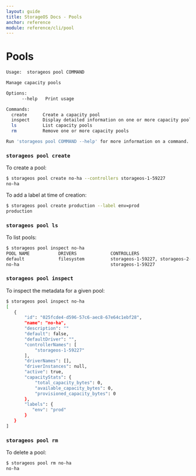 ```yaml
---
layout: guide
title: StorageOS Docs - Pools
anchor: reference
module: reference/cli/pool
---
```


# Pools

```bash
Usage:	storageos pool COMMAND

Manage capacity pools

Options:
      --help   Print usage

Commands:
  create      Create a capacity pool
  inspect     Display detailed information on one or more capacity pools
  ls          List capacity pools
  rm          Remove one or more capacity pools

Run 'storageos pool COMMAND --help' for more information on a command.
```

### `storageos pool create`

To create a pool:

```bash
$ storageos pool create no-ha --controllers storageos-1-59227
no-ha
```

To add a label at time of creation:

```bash
$ storageos pool create production --label env=prod
production
```

### `storageos pool ls`

To list pools:

```bash
$ storageos pool inspect no-ha
POOL NAME           DRIVERS             CONTROLLERS                                               AVAIL               TOTAL               STATUS
default             filesystem          storageos-1-59227, storageos-2-59227, storageos-3-59227   0 B                 0 B                 active
no-ha                                   storageos-1-59227
```

### `storageos pool inspect`

To inspect the metadata for a given pool:

```bash
$ storageos pool inspect no-ha
[
   {
       "id": "025fcde4-d596-57c6-aec8-67e64c1ebf28",
       "name": "no-ha",
       "description": ""
       "default": false,
       "defaultDriver": "",
       "controllerNames": [
           "storageos-1-59227"
       ],
       "driverNames": [],
       "driverInstances": null,
       "active": true,
       "capacityStats": {
           "total_capacity_bytes": 0,
           "available_capacity_bytes": 0,
           "provisioned_capacity_bytes": 0
       },
       "labels": {
          "env": "prod"
       }
   }
]
```

### `storageos pool rm`

To delete a pool:

```bash
$ storageos pool rm no-ha
no-ha
```
